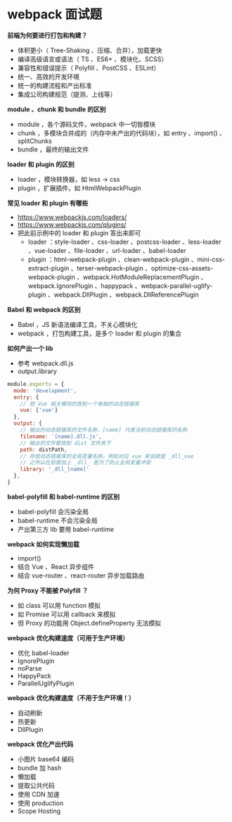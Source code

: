 # webpack 面试题

**前端为何要进行打包和构建？**

- 体积更小（ Tree-Shaking 、压缩、合并），加载更快
- 编译高级语言或语法（ TS 、ES6+ 、模块化、SCSS）
- 兼容性和错误提示（ Polyfill 、PostCSS 、ESLint）
- 统一、高效的开发环境
- 统一的构建流程和产出标准
- 集成公司构建规范（提测、上线等）



**module 、chunk 和 bundle 的区别**

- module ，各个源码文件，webpack 中一切皆模块
- chunk ，多模块合并成的（内存中未产出的代码块），如 entry 、import() 、splitChunks
- bundle ，最终的输出文件



**loader 和 plugin 的区别**

- loader ，模块转换器，如 less → css
- plugin ，扩展插件，如 HtmlWebpackPlugin



**常见 loader 和 plugin 有哪些**

- https://www.webpackjs.com/loaders/
- https://www.webpackjs.com/plugins/
- 把此前示例中的 loader 和 plugin 答出来即可
  - loader ：style-loader 、css-loader 、postcss-loader 、less-loader 、vue-loader 、file-loader 、url-loader 、babel-loader
  - plugin ：html-webpack-plugin 、clean-webpack-plugin 、mini-css-extract-plugin 、terser-webpack-plugin 、optimize-css-assets-webpack-plugin 、webpack.HotModuleReplacementPlugin 、webpack.IgnorePlugin 、happypack 、webpack-parallel-uglify-plugin 、webpack.DllPlugin 、webpack.DllReferencePlugin



**Babel 和 webpack 的区别**

- Babel ，JS 新语法编译工具，不关心模块化
- webpack ，打包构建工具，是多个 loader 和 plugin 的集合



**如何产出一个 lib**

- 参考 webpack.dll.js
- output.library

```js
module.exports = {
  mode: 'development',
  entry: {
    // 把 Vue 相关模块的放到一个单独的动态链接库
    vue: ['vue']
  },
  output: {
    // 输出的动态链接库的文件名称，[name] 代表当前动态链接库的名称
    filename: '[name].dll.js',
    // 输出的文件都放到 dist 文件夹下
    path: distPath,
    // 存放动态链接库的全局变量名称，例如对应 vue 来说就是 _dll_vue
    // 之所以在前面加上 _dll_ 是为了防止全局变量冲突
    library: '_dll_[name]'
  },
}
```



**babel-polyfill 和 babel-runtime 的区别**

- babel-polyfill 会污染全局
- babel-runtime 不会污染全局
- 产出第三方 lib 要用 babel-runtime



**webpack 如何实现懒加载**

- import()
- 结合 Vue 、React 异步组件
- 结合 vue-router 、react-router 异步加载路由



**为何 Proxy 不能被 Polyfill ？**

- 如 class 可以用 function 模拟
- 如 Promise 可以用 callback 来模拟
- 但 Proxy 的功能用 Object.defineProperty 无法模拟



**webpack 优化构建速度（可用于生产环境）**

- 优化 babel-loader
- IgnorePlugin
- noParse
- HappyPack
- ParallelUglifyPlugin



**webpack 优化构建速度（不用于生产环境！）**

- 自动刷新
- 热更新
- DllPlugin



**webpack 优化产出代码**

- 小图片 base64 编码
- bundle 加 hash
- 懒加载
- 提取公共代码
- 使用 CDN 加速
- 使用 production
- Scope Hosting